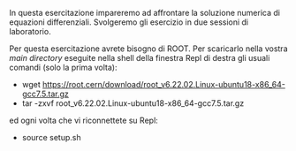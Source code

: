 In questa esercitazione impareremo ad affrontare la soluzione numerica di equazioni differenziali. Svolgeremo gli esercizio in due sessioni di laboratorio.

Per questa esercitazione avrete bisogno di ROOT. Per scaricarlo nella vostra _main directory_ eseguite nella shell della finestra Repl di destra gli usuali comandi (solo la prima volta):
  * wget https://root.cern/download/root_v6.22.02.Linux-ubuntu18-x86_64-gcc7.5.tar.gz
  * tar -zxvf root_v6.22.02.Linux-ubuntu18-x86_64-gcc7.5.tar.gz

ed ogni volta che vi riconnettete su Repl:  
  * source setup.sh
